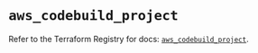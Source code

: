 # `aws_codebuild_project`

Refer to the Terraform Registry for docs: [`aws_codebuild_project`](https://registry.terraform.io/providers/hashicorp/aws/5.92.0/docs/resources/codebuild_project).
